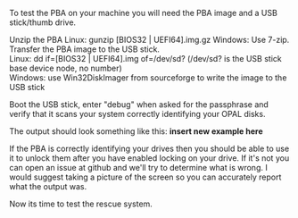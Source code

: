 To test the PBA on your machine you will need the PBA image and a USB stick/thumb drive.

Unzip the PBA
  Linux:  gunzip [BIOS32 | UEFI64].img.gz
  Windows:  Use 7-zip.
Transfer the PBA image to the USB stick.  
  Linux:  dd if=[BIOS32 | UEFI64].img of=/dev/sd?        (/dev/sd? is the USB stick base device node, no number)  
  Windows:  use Win32DiskImager from sourceforge to write the image to the USB stick  

Boot the USB stick, enter "debug" when asked for the passphrase and verify that it scans your system correctly identifying your OPAL disks.  

The output should look something like this:
******insert new example here******

If the PBA is correctly identifying your drives then you should be able to use it to unlock them after you have enabled locking on your drive.  If it's not you can open an issue at github and we'll try to determine what is wrong.  I would suggest taking a picture of the screen so you can accurately report what the output was.

Now its time to test the rescue system.

